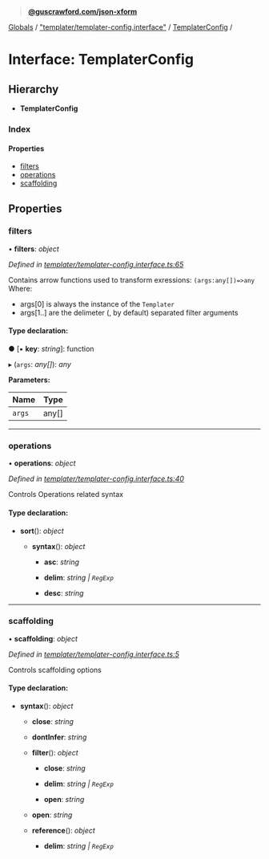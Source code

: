 > **[@guscrawford.com/json-xform](../README.md)**

[Globals](../globals.md) / ["templater/templater-config.interface"](../modules/_templater_templater_config_interface_.md) / [TemplaterConfig](_templater_templater_config_interface_.templaterconfig.md) /

# Interface: TemplaterConfig

## Hierarchy

* **TemplaterConfig**

### Index

#### Properties

* [filters](_templater_templater_config_interface_.templaterconfig.md#filters)
* [operations](_templater_templater_config_interface_.templaterconfig.md#operations)
* [scaffolding](_templater_templater_config_interface_.templaterconfig.md#scaffolding)

## Properties

###  filters

• **filters**: *object*

*Defined in [templater/templater-config.interface.ts:65](https://github.com/guscrawford-com/json-xform/blob/97f0b14/src/templater/templater-config.interface.ts#L65)*

Contains arrow functions used to transform exressions:
`(args:any[])=>any`
Where:
- args[0] is always the instance of the `Templater`
- args[1..] are the delimeter (, by default) separated filter arguments

#### Type declaration:

● \[▪ **key**: *string*\]: function

▸ (`args`: *any[]*): *any*

**Parameters:**

Name | Type |
------ | ------ |
`args` | any[] |

___

###  operations

• **operations**: *object*

*Defined in [templater/templater-config.interface.ts:40](https://github.com/guscrawford-com/json-xform/blob/97f0b14/src/templater/templater-config.interface.ts#L40)*

Controls Operations related syntax

#### Type declaration:

* **sort**(): *object*

  * **syntax**(): *object*

    * **asc**: *string*

    * **delim**: *string | `RegExp`*

    * **desc**: *string*

___

###  scaffolding

• **scaffolding**: *object*

*Defined in [templater/templater-config.interface.ts:5](https://github.com/guscrawford-com/json-xform/blob/97f0b14/src/templater/templater-config.interface.ts#L5)*

Controls scaffolding options

#### Type declaration:

* **syntax**(): *object*

  * **close**: *string*

  * **dontInfer**: *string*

  * **filter**(): *object*

    * **close**: *string*

    * **delim**: *string | `RegExp`*

    * **open**: *string*

  * **open**: *string*

  * **reference**(): *object*

    * **delim**: *string | `RegExp`*